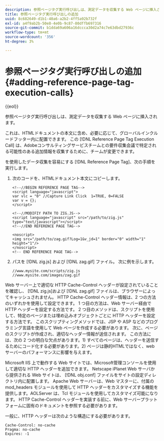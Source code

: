 ```yaml
---
description: 参照ページタグ実行呼び出しは、測定データを収集する Web ページに挿入されます。
title: 参照ページタグ実行呼び出しの追加
uuid: 8c682649-d1b1-40a6-a2b2-4ff5a92b732f
exl-id: a4f9ab2b-50e8-4e0b-9c87-80dffb697316
source-git-commit: b1dda69a606a16dccca30d2a74c7e63dbd27936c
workflow-type: tm+mt
source-wordcount: '356'
ht-degree: 3%

---
```


# 参照ページタグ実行呼び出しの追加{#adding-reference-page-tag-execution-calls}

{{eol}}

参照ページタグ実行呼び出しは、測定データを収集する Web ページに挿入されます。

これは、HTMLドキュメントの本文に含め、必要に応じて、グローバルインクルードフッター内に配置できます。 この [!DNL Reference Page Tag Execution Call] は、Adobeコンサルティングサービスチームとの要件収集会議で特定される可能性のある追加情報を収集するために、チームが変更できます。

を使用したデータ収集を容易にする [!DNL Reference Page Tag]、次の手順を実行します。

1. 次のコードを、HTMLドキュメント本文にコピーします。

   ```
   <!--//BEGIN REFERENCE PAGE TAG--> 
   <script language="javascript"> 
   var vlc = "0" //Capture Link Click  1=TRUE, 0=FALSE 
   var v = {}; 
   </script> 
   
   <!--//MODIFIY PATH TO ZIG.JS--> 
   <script language="javascript" src="/path/to/zig.js" type="text/javascript"></script> 
   <!--//END REFERENCE PAGE TAG--> 
   
   <noscript> 
   <img src="/path/to/zag.gif?Log=1&v_jd=1" border="0" width="1" height="1"/> 
   </noscript> 
   <!-- END REFERENCE PAGE TAG-->
   ```

1. パスを [!DNL zig.js] および [!DNL zag.gif] ファイル。 次に例を示します。

   ```
   //www.mysite.com/scripts/zig.js 
   //www.mysite.com/images/zag.gif 
   ```

Web サーバー上で適切な HTTP Cache-Control ヘッダーが設定されていることを確認し、 [!DNL zig.js]および [!DNL zag.gif] ファイルは、ブラウザーによってキャッシュされません。 HTTP Cache-Control ヘッダー情報は、2 つの方法のいずれかを使用して設定できます。 1 つ目の方法は、Web サーバー経由で HTTP ヘッダーを設定する方法です。 2 つ目のメソッドは、スクリプトを使用して、特定のページまたは埋め込みオブジェクトごとに HTTP ヘッダーを設定する方法です。 このスクリプティングメソッドでは、JSP や ASP などのプログラミング言語を使用して Web ページを作成する必要があります。 次に、ページのスクリプトが作成され、適切なヘッダー情報が送信されます。 この方法には、次の 2 つの明白な欠点があります。1) すべてのページは、ヘッダーを送信するためにコード化する必要があります。2) ページは静的HTMLではなく、web サーバーのパフォーマンスに影響を与えます。

Microsoft IIS 上で動作する Web サイトでは、Microsoft管理コンソールを使用して適切な HTTP ヘッダーを追加できます。 Netscape iPlanet Web サーバから提供される Web サイトは、 [!DNL obj.conf] ファイルをサイトの設定ディレクトリ内に配置します。 Apache Web サーバーは、Web マスターに、付属の mod_headers モジュールを使用して HTTP ヘッダーをカスタマイズする機能を提供します。AOLServer は、Tcl モジュールを使用してカスタマイズ可能になります。 HTTP Cache-Control ヘッダーを実装する前に、Web サーバープラットフォームに固有のドキュメントを参照する必要があります。

一般に、HTTP ヘッダーは次のような構造にする必要があります。

```
Cache-Control: no-cache 
Pragma: no-cache 
Expires: -1
```
